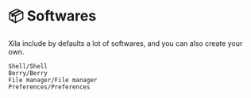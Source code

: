 # 📦 Softwares

Xila include by defaults a lot of softwares, and you can also create your own.

```{toctree}
Shell/Shell
Berry/Berry
File manager/File manager
Preferences/Preferences
```